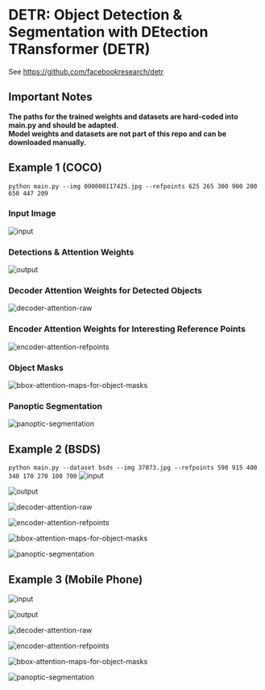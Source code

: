 # DETR: Object Detection &amp; Segmentation with DEtection TRansformer (DETR)
See https://github.com/facebookresearch/detr

## Important Notes
**The paths for the trained weights and datasets are hard-coded into main.py and should be adapted.  
Model weights and datasets are not part of this repo and can be downloaded manually.**

## Example 1 (COCO)
`python main.py --img 000000117425.jpg --refpoints 625 265 300 900 200 650 447 209`

### Input Image
![input](example/ex1/input.jpg)

### Detections & Attention Weights
![output](example/ex1/output.png)

### Decoder Attention Weights for Detected Objects
![decoder-attention-raw](example/ex1/decoder-attention-raw.png)

### Encoder Attention Weights for Interesting Reference Points
![encoder-attention-refpoints](example/ex1/encoder-attention-refpoints.png)

### Object Masks
![bbox-attention-maps-for-object-masks](example/ex1/bbox-attention-maps-for-object-masks.png)

### Panoptic Segmentation
![panoptic-segmentation](example/ex1/panoptic-segmentation.png)

## Example 2 (BSDS)
`python main.py --dataset bsds --img 37073.jpg --refpoints 590 915 400 340 170 270 100 700`
![input](example/ex2/input.jpg)

![output](example/ex2/output.png)

![decoder-attention-raw](example/ex2/decoder-attention-raw.png)

![encoder-attention-refpoints](example/ex2/encoder-attention-refpoints.png)

![bbox-attention-maps-for-object-masks](example/ex2/bbox-attention-maps-for-object-masks.png)

![panoptic-segmentation](example/ex2/panoptic-segmentation.png)

## Example 3 (Mobile Phone)
![input](example/ex3/input.jpg)

![output](example/ex3/output.png)

![decoder-attention-raw](example/ex3/decoder-attention-raw.png)

![encoder-attention-refpoints](example/ex3/encoder-attention-refpoints.png)

![bbox-attention-maps-for-object-masks](example/ex3/bbox-attention-maps-for-object-masks.png)

![panoptic-segmentation](example/ex3/panoptic-segmentation.png)

